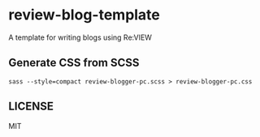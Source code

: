 # review-blog-template
A template for writing blogs using Re:VIEW

## Generate CSS from SCSS

```
sass --style=compact review-blogger-pc.scss > review-blogger-pc.css
```

## LICENSE

MIT
